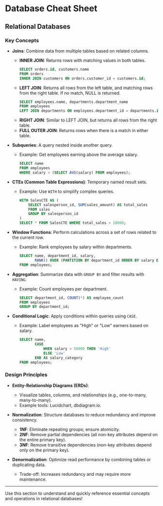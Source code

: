 # Database Cheat Sheet

## Relational Databases

### Key Concepts

- **Joins**: Combine data from multiple tables based on related columns.
  - **INNER JOIN**: Returns rows with matching values in both tables.
    ```sql
    SELECT orders.id, customers.name
    FROM orders
    INNER JOIN customers ON orders.customer_id = customers.id;
    ```
  - **LEFT JOIN**: Returns all rows from the left table, and matching rows from the right table. If no match, NULL is returned.
    ```sql
    SELECT employees.name, departments.department_name
    FROM employees
    LEFT JOIN departments ON employees.department_id = departments.id;
    ```
  - **RIGHT JOIN**: Similar to LEFT JOIN, but returns all rows from the right table.
  - **FULL OUTER JOIN**: Returns rows when there is a match in either table.

- **Subqueries**: A query nested inside another query.
  - Example: Get employees earning above the average salary.
    ```sql
    SELECT name
    FROM employees
    WHERE salary > (SELECT AVG(salary) FROM employees);
    ```

- **CTEs (Common Table Expressions)**: Temporary named result sets.
  - Example: Use `WITH` to simplify complex queries.
    ```sql
    WITH SalesCTE AS (
        SELECT salesperson_id, SUM(sales_amount) AS total_sales
        FROM sales
        GROUP BY salesperson_id
    )
    SELECT * FROM SalesCTE WHERE total_sales > 10000;
    ```

- **Window Functions**: Perform calculations across a set of rows related to the current row.
  - Example: Rank employees by salary within departments.
    ```sql
    SELECT name, department_id, salary,
           RANK() OVER (PARTITION BY department_id ORDER BY salary DESC) AS rank
    FROM employees;
    ```

- **Aggregation**: Summarize data with `GROUP BY` and filter results with `HAVING`.
  - Example: Count employees per department.
    ```sql
    SELECT department_id, COUNT(*) AS employee_count
    FROM employees
    GROUP BY department_id;
    ```

- **Conditional Logic**: Apply conditions within queries using `CASE`.
  - Example: Label employees as "High" or "Low" earners based on salary.
    ```sql
    SELECT name,
           CASE
               WHEN salary > 50000 THEN 'High'
               ELSE 'Low'
           END AS salary_category
    FROM employees;
    ```

### Design Principles

- **Entity-Relationship Diagrams (ERDs)**:
  - Visualize tables, columns, and relationships (e.g., one-to-many, many-to-many).
  - Example tools: Lucidchart, dbdiagram.io.

- **Normalization**: Structure databases to reduce redundancy and improve consistency.
  - **1NF**: Eliminate repeating groups; ensure atomicity.
  - **2NF**: Remove partial dependencies (all non-key attributes depend on the entire primary key).
  - **3NF**: Remove transitive dependencies (non-key attributes depend only on the primary key).

- **Denormalization**: Optimize read performance by combining tables or duplicating data.
  - Trade-off: Increases redundancy and may require more maintenance.

---

Use this section to understand and quickly reference essential concepts and operations in relational databases!
